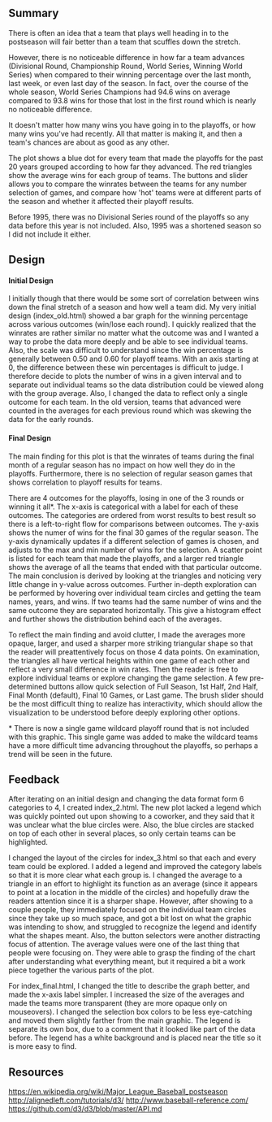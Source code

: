 
## Summary
There is often an idea that a team that plays well heading in to the postseason will fair better than a team that scuffles down the stretch. 

However, there is no noticeable difference in how far a team advances (Divisional Round, Championship Round, World Series, Winning World Series) when compared to their winning percentage over the last month, last week, or even last day of the season. In fact, over the course of the whole season, World Series Champions had 94.6 wins on average compared to 93.8 wins for those that lost in the first round which is nearly no noticeable difference. 

It doesn't matter how many wins you have going in to the playoffs, or how many wins you've had recently. All that matter is making it, and then a team's chances are about as good as any other.

The plot shows a blue dot for every team that made the playoffs for the past 20 years grouped according to how far they advanced.  The red triangles show the average wins for each group of teams.  The buttons and slider allows you to compare the winrates between the teams for any number selection of games, and compare how 'hot' teams were at different parts of the season and whether it affected their playoff results.

Before 1995, there was no Divisional Series round of the playoffs so any data before this year is not included.  Also, 1995 was a shortened season so I did not include it either.
  
## Design

#### Initial Design
I initially though that there would be some sort of correlation between wins down the final stretch of a season and how well a team did.  My very initial design (index_old.html) showed a bar graph for the winning percentage across various outcomes (win/lose each round).  I quickly realized that the winrates are rather similar no matter what the outcome was and I wanted a way to probe the data more deeply and be able to see individual teams.  Also, the scale was difficult to understand since the win percentage is generally between 0.50 and 0.60 for playoff teams.  With an axis starting at 0, the difference between these win percentages is difficult to judge.  I therefore decide to plots the number of wins in a given interval and to separate out individual teams so the data distribution could be viewed along with the group average.  Also, I changed the data to reflect only a single outcome for each team.  In the old version, teams that advanced were counted in the averages for each previous round which was skewing the data for the early rounds.

#### Final Design
The main finding for this plot is that the winrates of teams during the final month of a regular season has no impact on how well they do in the playoffs.  Furthermore, there is no selection of regular season games that shows correlation to playoff results for teams.

There are 4 outcomes for the playoffs, losing in one of the 3 rounds or winning it all\*.  The x-axis is categorical with a label for each of these outcomes.  The categories are ordered from worst results to best result so there is a left-to-right flow for comparisons between outcomes.  The y-axis shows the numer of wins for the final 30 games of the regular season.  The y-axis dynamically updates if a different selection of games is chosen, and adjusts to the max and min number of wins for the selection. A scatter point is listed for each team that made the playoffs, and a larger red triangle shows the average of all the teams that ended with that particular outcome.  The main conclusion is derived by looking at the triangles and noticing very little change in y-value across outcomes.  Further in-depth exploration can be performed by hovering over individual team circles and getting the team names, years, and wins.  If two teams had the same number of wins and the same outcome they are separated horizontally.  This give a histogram effect and further shows the distribution behind each of the averages.

To reflect the main finding and avoid clutter, I made the averages more opaque, larger, and used a sharper more striking triangular shape so that the reader will preattentively focus on those 4 data points.  On examination, the triangles all have vertical heights within one game of each other and reflect a very small difference in win rates.  Then the reader is free to explore individual teams or explore changing the game selection.  A few pre-determined buttons allow quick selection of Full Season, 1st Half, 2nd Half, Final Month (default), Final 10 Games, or Last game.  The brush slider should be the most difficult thing to realize has interactivity, which should allow the visualization to be understood before deeply exploring other options.

\* There is now a single game wildcard playoff round that is not included with this graphic.  This single game was added to make the wildcard teams have a more difficult time advancing throughout the playoffs, so perhaps a trend will be seen in the future.

## Feedback 

After iterating on an initial design and changing the data format form 6 categories to 4, I created index_2.html.  The new plot lacked a legend which was quickly pointed out upon showing to a coworker, and they said that it was unclear what the blue circles were.  Also, the blue circles are stacked on top of each other in several places, so only certain teams can be highlighted.

I changed the layout of the circles for index_3.html so that each and every team could be explored.  I added a legend and improved the category labels so that it is more clear what each group is.  I changed the average to a triangle in an effort to highlight its function as an average (since it appears to point at a location in the middle of the circles) and hopefully draw the readers attention since it is a sharper shape.  However, after showing to a couple people, they immediately focused on the individual team circles since they take up so much space, and got a bit lost on what the graphic was intending to show, and struggled to recognize the legend and identify what the shapes meant.  Also, the button selectors were another distracting focus of attention.  The average values were one of the last thing that people were focusing on.  They were able to grasp the finding of the chart after understanding what everything meant, but it required a bit a work piece together the various parts of the plot.

For index_final.html, I changed the title to describe the graph better, and made the x-axis label simpler.  I increased the size of the averages and made the teams more transparent (they are more opaque only on mouseovers).  I changed the selection box colors to be less eye-catching and moved them slightly farther from the main graphic.  The legend is separate its own box, due to a comment that it looked like part of the data before.  The legend has a white background and is placed near the title so it is more easy to find.

## Resources

https://en.wikipedia.org/wiki/Major_League_Baseball_postseason
http://alignedleft.com/tutorials/d3/
http://www.baseball-reference.com/
https://github.com/d3/d3/blob/master/API.md


```python

```
